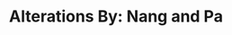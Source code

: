 ---
title: "Alterations By: Nang and Pa"
url: /riverview/alterations-by-nang-and-pa/
shop: clothes
---